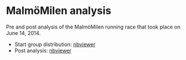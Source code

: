 # MalmöMilen analysis

 Pre and post analysis of the MalmöMilen running race that took place on June 14, 2014.

 * Start group distribution: [nbviewer](http://nbviewer.ipython.org/github/jtpio/data-playground/blob/master/malmomilen/MalmoMilen_pre.ipynb)
 * Post analysis: [nbviewer](http://nbviewer.ipython.org/github/jtpio/data-playground/blob/master/malmomilen/MalmoMilen_post.ipynb)
